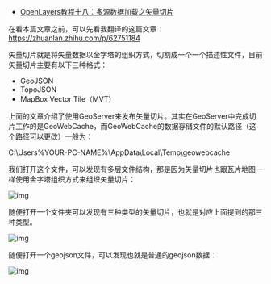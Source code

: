 - [OpenLayers教程十八：多源数据加载之矢量切片](https://blog.csdn.net/qq_35732147/article/details/96586800)



在看本篇文章之前，可以先看我翻译的这篇文章：https://zhuanlan.zhihu.com/p/62751184

 

矢量切片就是将矢量数据以金字塔的组织方式，切割成一个一个描述性文件，目前矢量切片主要有以下三种格式：

- GeoJSON
- TopoJSON
- MapBox Vector Tile（MVT）

上面的文章介绍了使用GeoServer来发布矢量切片。其实在GeoServer中完成切片工作的是GeoWebCache，而GeoWebCache的数据存储文件的默认路径（这个路径可以更改）一般为：

C:\Users\%YOUR-PC-NAME%\AppData\Local\Temp\geowebcache

我们打开这个文件，可以发现有多层文件结构，那是因为矢量切片也跟瓦片地图一样使用金字塔组织方式来组织矢量切片：

![img](https://img-blog.csdnimg.cn/20190720141301199.png?x-oss-process=image/watermark,type_ZmFuZ3poZW5naGVpdGk,shadow_10,text_aHR0cHM6Ly9ibG9nLmNzZG4ubmV0L3FxXzM1NzMyMTQ3,size_16,color_FFFFFF,t_70)

随便打开一个文件夹可以发现有三种类型的矢量切片，也就是对应上面提到的那三种类型。

![img](https://img-blog.csdnimg.cn/20190720141419488.png?x-oss-process=image/watermark,type_ZmFuZ3poZW5naGVpdGk,shadow_10,text_aHR0cHM6Ly9ibG9nLmNzZG4ubmV0L3FxXzM1NzMyMTQ3,size_16,color_FFFFFF,t_70)

随便打开一个geojson文件，可以发现也就是普通的geojson数据：

![img](https://img-blog.csdnimg.cn/20190720141616727.png?x-oss-process=image/watermark,type_ZmFuZ3poZW5naGVpdGk,shadow_10,text_aHR0cHM6Ly9ibG9nLmNzZG4ubmV0L3FxXzM1NzMyMTQ3,size_16,color_FFFFFF,t_70)

